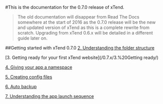 #This is the documentation for the 0.7.0 release of xTend.
>The old documentation will disappear from Read The Docs somewhere at the start of 2016 as the 0.7.0 release will be the new and updated version of xTend as this is a complete rewrite from scratch. Upgrading from xTend 0.6.x will be detailed in a different guide later on.

##Getting started with xTend 0.7.0
[2. Understanding the folder structure](/0.7.x/2.%20Understanding%20the%20folder%20structure/)  

[3. Getting ready for your first xTend website](/0.7.x/3.%20Getting ready/)  

[4. Giving your app a namespace](/0.7.x/4.%20Giving%20your%20app%20a%20namespace/)  

[5. Creating config files](/0.7.x/5.%20Creating%20config%20files/)  

[6. Auto backup](/0.7.x/6.%20Auto%20backup)  

[7. Understanding the app launch sequence](/0.7.x/7.%20Understanding%20the%20app%20launch%20sequence/)  
